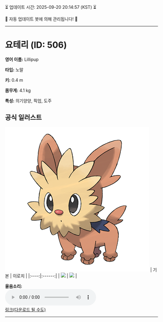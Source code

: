 
⏳ 업데이트 시간: 2025-09-20 20:14:57 (KST) ⏳

🤖 자동 업데이트 봇에 의해 관리됩니다! 🤖

---

# 요테리 (ID: 506)
**영어 이름:** Lillipup

**타입:** 노말

**키:** 0.4 m

**몸무게:** 4.1 kg

**특성:** 의기양양, 픽업, 도주

## 공식 일러스트
![](https://raw.githubusercontent.com/PokeAPI/sprites/master/sprites/pokemon/other/official-artwork/506.png)
| 기본 | 이로치 |
|:----:|:------:|
| <img src="http://play.pokemonshowdown.com/sprites/ani/lillipup.gif" width="200"> | <img src="http://play.pokemonshowdown.com/sprites/ani-shiny/lillipup.gif" width="200"> |

**울음소리:**<br><audio controls src="https://raw.githubusercontent.com/PokeAPI/cries/main/cries/pokemon/latest/506.ogg"></audio><br> [링크(다운로드 될 수도)](https://raw.githubusercontent.com/PokeAPI/cries/main/cries/pokemon/latest/506.ogg)


---
